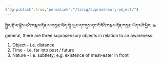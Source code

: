 ```yaml
---
{"dg-publish":true,"permalink":"/tarig/suprasensory-object/"}
---
```


སྤྱིར་བློ་ལ་ལྟོས་པའི་བསྐལ་དོན་ལ་གསུམ་ཡོད་དེ། ཡུལ་དང་དུས་དང་ངོ་བོའི་བསྐལ་དོན་གསུམ་ཡོད་པའི་ཕྱིར།
In general, there are three suprasensory objects in relation to an awareness:
1. Object - i.e. distance
2. Time - i.e. far into past / future
3. Nature - i.e. subtlety; e.g. existence of meat-eater in front

